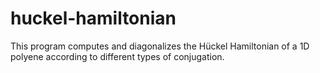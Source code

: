 # huckel-hamiltonian
This program computes and diagonalizes the Hückel Hamiltonian of a 1D polyene according to different types of conjugation.
